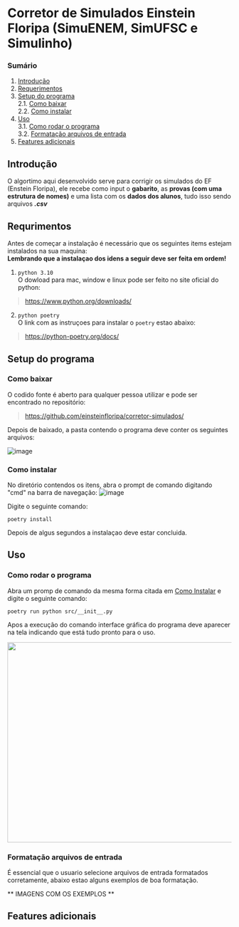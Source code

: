 # Corretor de Simulados Einstein Floripa (SimuENEM, SimUFSC e Simulinho)

### Sumário

1. [Introdução](#introdução)
2. [Requerimentos](#requerimentos)
3. [Setup do programa](#setup-do-programa)  
  2.1. [Como baixar](#como-baixar)  
  2.2. [Como instalar](#como-instalar) 
4. [Uso](#uso)  
  3.1. [Como rodar o programa](#como-rodar-o-programa)   
  3.2. [Formatação arquivos de entrada](#Formatação-arquivos-de-entrada)
5. [Features adicionais](#features-adicionais)

## Introdução

O algortimo aqui desenvolvido serve para corrigir os simulados do EF (Enstein Floripa), ele recebe como input o **gabarito**, as **provas (com uma estrutura de nomes)** e uma lista com os **dados dos alunos**, tudo isso sendo arquivos ***.csv***

## Requrimentos
Antes de começar a instalação é necessário que os seguintes items estejam instalados na sua maquina:  
**Lembrando que a instalaçao dos idens a seguir deve ser feita em ordem!**
1. `python 3.10`  
O dowload para mac, window e linux pode ser feito no site oficial do python:
> https://www.python.org/downloads/
2. `python poetry`  
O link com as instruçoes para instalar o `poetry` estao abaixo:  
> https://python-poetry.org/docs/  

## Setup do programa

### Como baixar
O codido fonte é aberto para qualquer pessoa utilizar e pode ser encontrado no repositório:
> https://github.com/einsteinfloripa/corretor-simulados/

Depois de baixado, a pasta contendo o programa deve conter os seguintes arquivos:

![image](https://user-images.githubusercontent.com/92338508/215291665-292fb8dd-2323-45c0-a8a6-1ff35094961c.png)

### Como instalar

No diretório contendos os itens, abra o prompt de comando digitando "cmd" na barra de navegação:
![image](https://user-images.githubusercontent.com/92338508/215296194-38fa5e4f-a1c2-48e3-86ca-be3c568b6401.png)

Digite o seguinte comando:

```shell
poetry install
```
Depois de algus segundos a instalaçao deve estar concluida.

## Uso

### Como rodar o programa

Abra um promp de comando da mesma forma citada em [Como Instalar](#como-instalar) e digite o seguinte comando:

```shell
poetry run python src/__init__.py
```

Apos a execução do comando interface gráfica do programa deve aparecer na tela indicando que está tudo pronto para o uso.

<img src="https://user-images.githubusercontent.com/92338508/215187159-bd145598-e1a4-497f-8cd5-ddf6baf4d19c.png" width="600" height="450">

### Formatação arquivos de entrada

É essencial que o usuario selecione arquivos de entrada formatados corretamente, abaixo estao alguns exemplos de boa formatação.

** IMAGENS COM OS EXEMPLOS **

## Features adicionais




